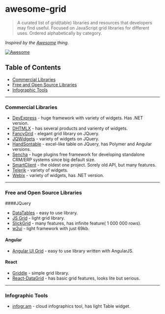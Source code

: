# awesome-grid
> A curated list of grid(table) libraries and resources that developers may find useful. Focused on JavaScript grid libraries for different uses. Ordered alphabetically by category.

*Inspired by the <a href="https://github.com/sindresorhus/awesome">Awesome</a> thing.*

[![Awesome](https://cdn.rawgit.com/sindresorhus/awesome/d7305f38d29fed78fa85652e3a63e154dd8e8829/media/badge.svg)](https://github.com/sindresorhus/awesome)

## Table of Contents
*  [Commercial Libraries](#commercial-libraries)
*  [Free and Open Source Libraries](#free-and-open-source-libraries)
*  [Infographic Tools](#infographic-tools)

---

### Commercial Libraries
* [DevExpress](http://js.devexpress.com/) - huge framework with variety of widgets. Has .NET version.
* [DHTMLX](http://dhtmlx.com/) - has several products and varienty of widgets.
* [FancyGrid](http://www.fancygrid.com/) - elegant grid library on JQuery.
* [JQWidgets](http://www.jqwidgets.com/) - variety of widgets on JQuery.
* [HandSontable](http://handsontable.com/) - excel-like table on JQuery, has Polymer and Angular versions.
* [Sencha](http://sencha.com/) - huge plugins free framework for developing standalone CRM/ERP systems since big default size.
* [SmartClient](http://www.smartclient.com/) - the oldest one project. Sorely old API, but many features.
* [Telerik](http://www.telerik.com/) - variety of widgets.
* [Webix](http://webix.com/) - variety of widgets, has .NET version.
  
---

### Free and Open Source Libraries
####JQuery
* [DataTables](http://datatables.net/) - easy to use library.
* [JS Grid](http://js-grid.com/) - light grid library.
* [SlickGrid](https://github.com/mleibman/SlickGrid) - many features, has infinite feature( 1 000 000 rows).
* [w2ui](http://w2ui.com/) - light framework with just 69kb.

#### Angular
* [Angular UI Grid](http://ui-grid.info/) - easy to use library written with AngularJS.

#### React
* [Griddle](http://griddlegriddle.github.io/Griddle/) - simple grid library.
* [React-DataGrid](http://zippyui.com/react-datagrid/) - has basic grid features, looks lite but serious.

---

### Infographic Tools
* [infogr.am](http://infogr.am) - cloud infographics tool, has light Table widget.
